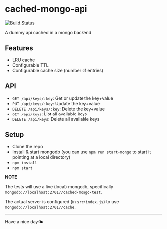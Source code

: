 # cached-mongo-api

[![Build Status](https://travis-ci.org/danreeves/cached-mongo-api.svg?branch=master)](https://travis-ci.org/danreeves/cached-mongo-api)

A dummy api cached in a mongo backend

## Features
 - LRU cache
 - Configurable TTL
 - Configurable cache size (number of entries)

## API

- `GET /api/keys/:key`: Get or update the key+value
- `PUT /api/keys/:key`: Update the key+value
- `DELETE /api/keys/:key`: Delete the key+value
- `GET /api/keys`: List all available keys
- `DELETE /api/keys`: Delete all available keys

## Setup

- Clone the repo
- Install & start mongodb (you can use `npm run start-mongo` to start it pointing at a local directory)
- `npm install`
- `npm start`

**NOTE**

The tests will use a live (local) mongodb, specifically `mongodb://localhost:27017/cached-mongo-test`.

The actual server is configured (in `src/index.js`) to use `mongodb://localhost:27017/cache`.

---

Have a nice day🌤
